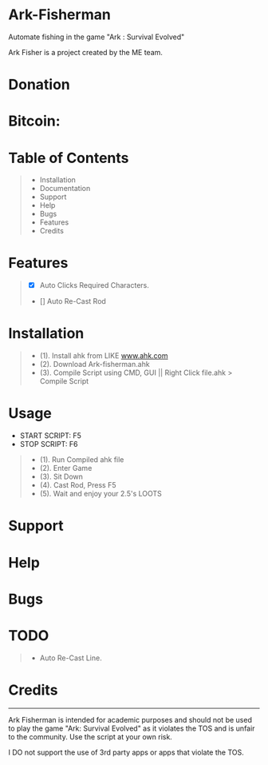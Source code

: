 # Ark-Fisherman
Automate fishing in the game "Ark : Survival Evolved"

Ark Fisher is a project created by the ME team.

# Donation

# Bitcoin: 

# Table of Contents

> - Installation
> - Documentation
> - Support
> - Help
> - Bugs
> - Features
> - Credits

# Features
> - [x] Auto Clicks Required Characters.
> - [] Auto Re-Cast Rod

# Installation
> - (1). Install ahk from LIKE www.ahk.com
> - (2). Download Ark-fisherman.ahk
> - (3). Compile Script using CMD, GUI || Right Click file.ahk > Compile Script 

# Usage

- START SCRIPT: F5
- STOP SCRIPT: F6

> - (1). Run Compiled ahk file
> - (2). Enter Game
> - (3). Sit Down
> - (4). Cast Rod, Press F5
> - (5). Wait and enjoy your 2.5's LOOTS

# Support

# Help

# Bugs

# TODO

> - Auto Re-Cast Line.

# Credits



---
Ark Fisherman is intended for academic purposes and should not be used to play the game "Ark: Survival Evolved" as it violates the TOS and is unfair to the community. Use the script at your own risk.

I DO not support the use of 3rd party apps or apps that violate the TOS.
